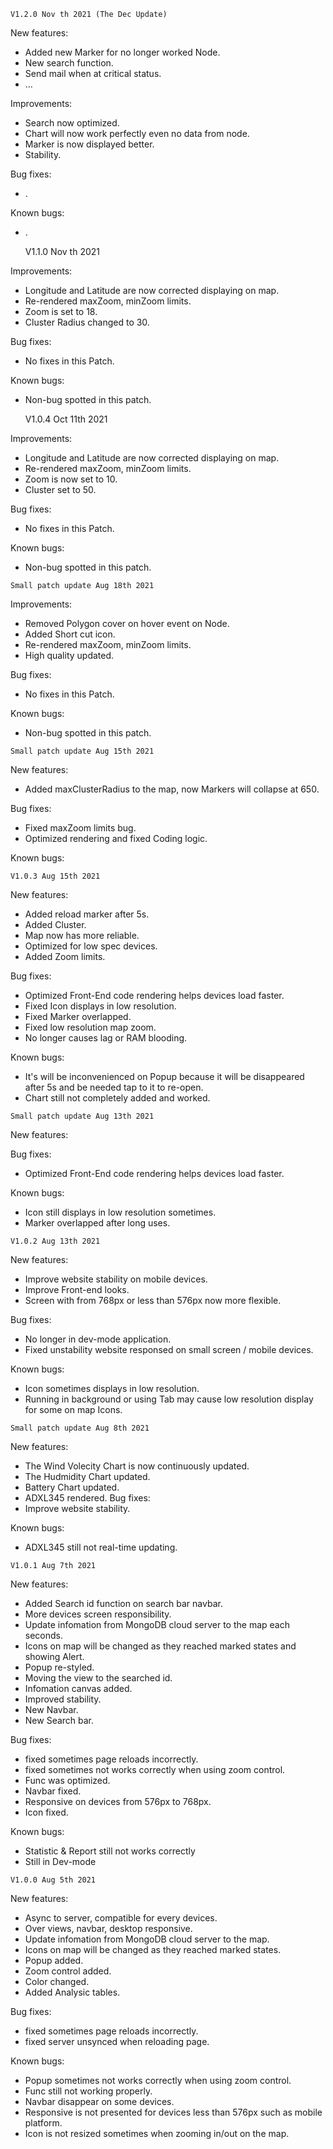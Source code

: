     V1.2.0 Nov th 2021 (The Dec Update)
New features:
 - Added new Marker for no longer worked Node.
 - New search function.
 - Send mail when at critical status.
 - ...

Improvements:
 - Search now optimized.
 - Chart will now work perfectly even no data from node.
 - Marker is now displayed better.
 - Stability.

Bug fixes:
 - .

Known bugs:
 - .

    V1.1.0 Nov th 2021

Improvements:
 - Longitude and Latitude are now corrected displaying on map.
 - Re-rendered maxZoom, minZoom limits.
 - Zoom is set to 18.
 - Cluster Radius changed to 30.

Bug fixes:
 - No fixes in this Patch.

Known bugs:
 - Non-bug spotted in this patch.



    V1.0.4 Oct 11th 2021

Improvements:
 - Longitude and Latitude are now corrected displaying on map.
 - Re-rendered maxZoom, minZoom limits.
 - Zoom is now set to 10.
 - Cluster set to 50.

Bug fixes:
 - No fixes in this Patch.

Known bugs:
 - Non-bug spotted in this patch.


<!--  -->


    Small patch update Aug 18th 2021
Improvements:
 - Removed Polygon cover on hover event on Node.
 - Added Short cut icon.
 - Re-rendered maxZoom, minZoom limits.
 - High quality updated.


Bug fixes:
 - No fixes in this Patch.


Known bugs:
 - Non-bug spotted in this patch.


 <!--  -->


    Small patch update Aug 15th 2021
New features:
 - Added maxClusterRadius to the map, now Markers will collapse at 650.

Bug fixes:
 - Fixed maxZoom limits bug.
 - Optimized rendering and fixed Coding logic.

Known bugs:


 <!--  -->


    V1.0.3 Aug 15th 2021
New features:
 - Added reload marker after 5s.
 - Added Cluster.
 - Map now has more reliable.
 - Optimized for low spec devices.
 - Added Zoom limits.

Bug fixes:
 - Optimized Front-End code rendering helps devices load faster.
 - Fixed Icon displays in low resolution.
 - Fixed Marker overlapped.
 - Fixed low resolution map zoom.
 - No longer causes lag or RAM blooding.

Known bugs:
 - It's will be inconvenienced on Popup because it will be disappeared after 5s and be needed tap to it to re-open.
 - Chart still not completely added and worked.


 <!--  -->


    Small patch update Aug 13th 2021
New features:
 
Bug fixes:
 - Optimized Front-End code rendering helps devices load faster.

Known bugs:
 - Icon still displays in low resolution sometimes.
 - Marker overlapped after long uses.


 <!--  -->


    V1.0.2 Aug 13th 2021

New features:
 - Improve website stability on mobile devices.
 - Improve Front-end looks.
 - Screen with from 768px or less than 576px now more flexible.

Bug fixes:
 - No longer in dev-mode application.
 - Fixed unstability website responsed on small screen / mobile devices.

Known bugs:
 - Icon sometimes displays in low resolution.
 - Running in background or using Tab may cause low resolution display for some on map Icons.


<!--  -->

    Small patch update Aug 8th 2021
New features:
 - The Wind Volecity Chart is now continuously updated.
 - The Hudmidity Chart updated.
 - Battery Chart updated.
 - ADXL345 rendered.
Bug fixes:
 - Improve website stability.
 
Known bugs:
 - ADXL345 still not real-time updating.


<!--  -->

    V1.0.1 Aug 7th 2021
New features:
 - Added Search id function on search bar navbar.
 - More devices screen responsibility.
 - Update infomation from MongoDB cloud server to the map each seconds.
 - Icons on map will be changed as they reached marked states and showing Alert.
 - Popup re-styled.
 - Moving the view to the searched id.
 - Infomation canvas added.
 - Improved stability.
 - New Navbar.
 - New Search bar.

Bug fixes:
 - fixed sometimes page reloads incorrectly.
 - fixed sometimes not works correctly when using zoom control.
 - Func was optimized.
 - Navbar fixed.
 - Responsive on devices from 576px to 768px.
 - Icon fixed.

Known bugs:
 - Statistic & Report still not works correctly
 - Still in Dev-mode

<!--  -->


    V1.0.0 Aug 5th 2021
New features:
 - Async to server, compatible for every devices.
 - Over views, navbar, desktop responsive.
 - Update infomation from MongoDB cloud server to the map.
 - Icons on map will be changed as they reached marked states.
 - Popup added.
 - Zoom control added.
 - Color changed.
 - Added Analysic tables.

Bug fixes:
 - fixed sometimes page reloads incorrectly.
 - fixed server unsynced when reloading page.

Known bugs:
 - Popup sometimes not works correctly when using zoom control.
 - Func still not working properly.
 - Navbar disappear on some devices.
 - Responsive is not presented for devices less than 576px such as mobile platform.
 - Icon is not resized sometimes when zooming in/out on the map.